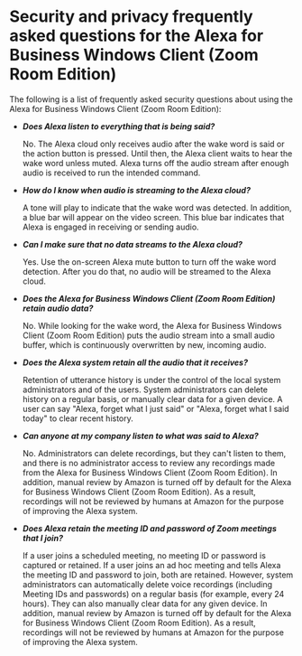 # Security and privacy frequently asked questions for the Alexa for Business Windows Client \(Zoom Room Edition\)<a name="zoom-security"></a>

The following is a list of frequently asked security questions about using the Alexa for Business Windows Client \(Zoom Room Edition\): 
+ ***Does Alexa listen to everything that is being said?***

  No\. The Alexa cloud only receives audio after the wake word is said or the action button is pressed\. Until then, the Alexa client waits to hear the wake word unless muted\. Alexa turns off the audio stream after enough audio is received to run the intended command\.
+ ***How do I know when audio is streaming to the Alexa cloud?***

  A tone will play to indicate that the wake word was detected\. In addition, a blue bar will appear on the video screen\. This blue bar indicates that Alexa is engaged in receiving or sending audio\.
+ ***Can I make sure that no data streams to the Alexa cloud?***

  Yes\. Use the on\-screen Alexa mute button to turn off the wake word detection\. After you do that, no audio will be streamed to the Alexa cloud\.
+ ***Does the Alexa for Business Windows Client \(Zoom Room Edition\) retain audio data?***

  No\. While looking for the wake word, the Alexa for Business Windows Client \(Zoom Room Edition\) puts the audio stream into a small audio buffer, which is continuously overwritten by new, incoming audio\.
+ ***Does the Alexa system retain all the audio that it receives?***

  Retention of utterance history is under the control of the local system administrators and of the users\. System administrators can delete history on a regular basis, or manually clear data for a given device\. A user can say "Alexa, forget what I just said" or "Alexa, forget what I said today" to clear recent history\.
+ ***Can anyone at my company listen to what was said to Alexa?***

  No\. Administrators can delete recordings, but they can't listen to them, and there is no administrator access to review any recordings made from the Alexa for Business Windows Client \(Zoom Room Edition\)\. In addition, manual review by Amazon is turned off by default for the Alexa for Business Windows Client \(Zoom Room Edition\)\. As a result, recordings will not be reviewed by humans at Amazon for the purpose of improving the Alexa system\.
+ ***Does Alexa retain the meeting ID and password of Zoom meetings that I join?***

  If a user joins a scheduled meeting, no meeting ID or password is captured or retained\. If a user joins an ad hoc meeting and tells Alexa the meeting ID and password to join, both are retained\. However, system administrators can automatically delete voice recordings \(including Meeting IDs and passwords\) on a regular basis \(for example, every 24 hours\)\. They can also manually clear data for any given device\. In addition, manual review by Amazon is turned off by default for the Alexa for Business Windows Client \(Zoom Room Edition\)\. As a result, recordings will not be reviewed by humans at Amazon for the purpose of improving the Alexa system\.